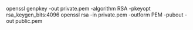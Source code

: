 openssl genpkey -out private.pem -algorithm RSA -pkeyopt rsa_keygen_bits:4096
openssl rsa -in private.pem -outform PEM -pubout -out public.pem
